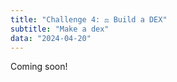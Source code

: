 ```yaml
---
title: "Challenge 4: ⚖️ Build a DEX"
subtitle: "Make a dex"
data: "2024-04-20"
---
```


Coming soon!

